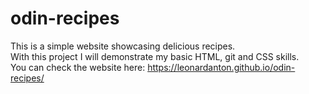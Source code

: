 # odin-recipes
This is a simple website showcasing delicious recipes.  
With this project I will demonstrate my basic HTML, git and CSS skills.  
You can check the website here: https://leonardanton.github.io/odin-recipes/